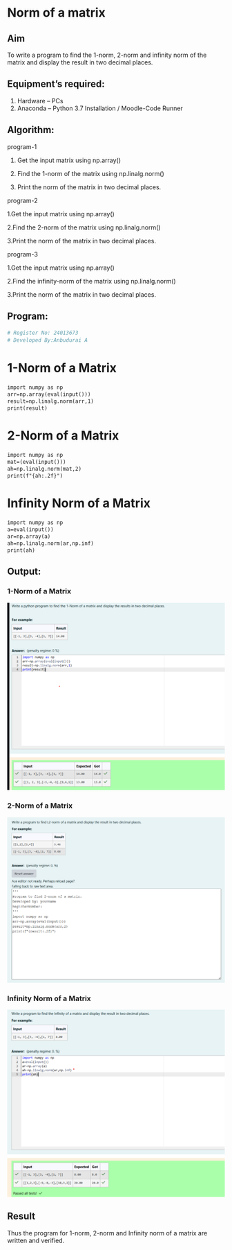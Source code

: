 # Norm of a matrix
## Aim
To write a program to find the 1-norm, 2-norm and infinity norm of the matrix and display the result in two decimal places.
## Equipment’s required:
1.	Hardware – PCs
2.	Anaconda – Python 3.7 Installation / Moodle-Code Runner
## Algorithm:
program-1

1. Get the input matrix using np.array()   

2. Find the 1-norm of the matrix using np.linalg.norm()

3. Print the norm of the matrix in two decimal places.

program-2

1.Get the input matrix using np.array()

2.Find the 2-norm of the matrix using np.linalg.norm()

3.Print the norm of the matrix in two decimal places.

program-3

1.Get the input matrix using np.array()

2.Find the infinity-norm of the matrix using np.linalg.norm()

3.Print the norm of the matrix in two decimal places.
## Program:
```Python
# Register No: 24013673
# Developed By:Anbudurai A
```
# 1-Norm of a Matrix
```
import numpy as np
arr=np.array(eval(input()))
result=np.linalg.norm(arr,1)
print(result)
```


# 2-Norm of a Matrix
```
import numpy as np
mat=(eval(input()))
ah=np.linalg.norm(mat,2)
print(f"{ah:.2f}")
```



# Infinity Norm of a Matrix
```
import numpy as np
a=eval(input())
ar=np.array(a)
ah=np.linalg.norm(ar,np.inf)
print(ah)
```
## Output:
### 1-Norm of a Matrix
![alt text](image.png)

### 2-Norm of a Matrix
![alt text](<Screenshot 2024-12-26 141054.png>)

### Infinity Norm of a Matrix
![alt text](image-2.png)

## Result
Thus the program for 1-norm, 2-norm and Infinity norm of a matrix are written and verified.
